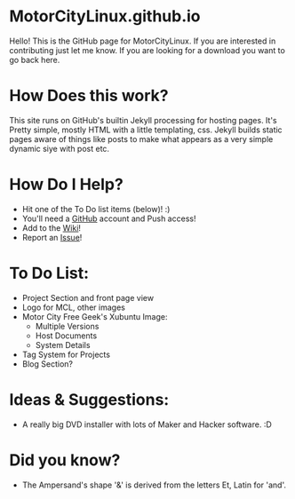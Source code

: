 MotorCityLinux.github.io
========================

Hello! This is the GitHub page for MotorCityLinux. If you are interested in contributing just let me know. If you are looking for a download you want to go back here.  

# How Does this work? #

This site runs on GitHub's builtin Jekyll processing for hosting pages. It's Pretty simple, mostly HTML with a little templating, css. Jekyll builds static pages aware of things like posts to make what appears as a very simple dynamic siye with post etc.  

# How Do I Help? #
* Hit one of the To Do list items (below)! :)
* You'll need a [GitHub](try.github.io) account and Push access!
* Add to the [Wiki](https://github.com/MotorCityLinux/MotorCityLinux.github.io/wiki)!
* Report an [Issue](https://github.com/MotorCityLinux/MotorCityLinux.github.io/issues)!

# To Do List: #

* Project Section and front page view
* Logo for MCL, other images
* Motor City Free Geek's Xubuntu Image:
  * Multiple Versions
  * Host Documents
  * System Details
* Tag System for Projects
* Blog Section?

# Ideas & Suggestions: #
* A really big DVD installer with lots of Maker and Hacker software. :D

# Did you know? #
* The Ampersand's shape '&' is derived from the letters Et, Latin for 'and'.
